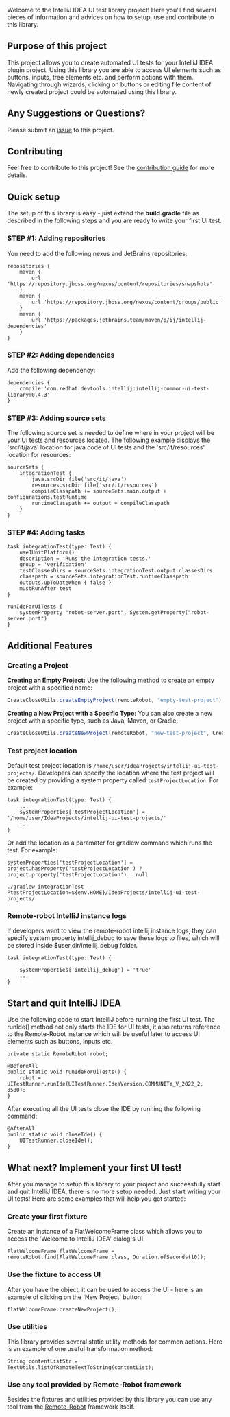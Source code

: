 Welcome to the IntelliJ IDEA UI test library project! Here you'll find several pieces of information and advices on how to setup, use and contribute to this library.

## Purpose of this project
This project allows you to create automated UI tests for your IntelliJ IDEA plugin project. Using this library you are able to access UI elements such as buttons, inputs, tree elements etc. and perform actions with them. Navigating through wizards, clicking on buttons or editing file content of newly created project could be automated using this library.

## Any Suggestions or Questions?
Please submit an [issue](https://github.com/redhat-developer/intellij-common-ui-test-library/issues) to this project.

## Contributing
Feel free to contribute to this project! See the [contribution guide](https://github.com/redhat-developer/intellij-common-ui-test-library/blob/main/CONTRIBUTING.md) for more details.

## Quick setup
The setup of this library is easy - just extend the **build.gradle** file as described in the following steps and you are ready to write your first UI test.

### STEP #1: Adding repositories
You need to add the following nexus and JetBrains repositories:
```
repositories {
    maven {
        url 'https://repository.jboss.org/nexus/content/repositories/snapshots'
    }
    maven {
        url 'https://repository.jboss.org/nexus/content/groups/public'
    }
    maven {
        url 'https://packages.jetbrains.team/maven/p/ij/intellij-dependencies'
    }
}
```

### STEP #2: Adding dependencies
Add the following dependency:
```
dependencies {
    compile 'com.redhat.devtools.intellij:intellij-common-ui-test-library:0.4.3'
}
```

### STEP #3: Adding source sets
The following source set is needed to define where in your project will be your UI tests and resources located. The following example displays the 'src/it/java' location for java code of UI tests and the 'src/it/resources' location for resources:
```
sourceSets {
    integrationTest {
        java.srcDir file('src/it/java')
        resources.srcDir file('src/it/resources')
        compileClasspath += sourceSets.main.output + configurations.testRuntime
        runtimeClasspath += output + compileClasspath
    }
}
```

### STEP #4: Adding tasks
```
task integrationTest(type: Test) {
    useJUnitPlatform()
    description = 'Runs the integration tests.'
    group = 'verification'
    testClassesDirs = sourceSets.integrationTest.output.classesDirs
    classpath = sourceSets.integrationTest.runtimeClasspath
    outputs.upToDateWhen { false }
    mustRunAfter test
}

runIdeForUiTests {
    systemProperty "robot-server.port", System.getProperty("robot-server.port")
}
```
## Additional Features

### Creating a Project

**Creating an Empty Project:**
Use the following method to create an empty project with a specified name:

```java
CreateCloseUtils.createEmptyProject(remoteRobot, "empty-test-project");
```
**Creating a New Project with a Specific Type:**
You can also create a new project with a specific type, such as Java, Maven, or Gradle:
```java
CreateCloseUtils.createNewProject(remoteRobot, "new-test-project", CreateCloseUtils.NewProjectType.PLAIN_JAVA);
```
### Test project location
Default test project location is `/home/user/IdeaProjects/intellij-ui-test-projects/`.
Developers can specify the location where the test project will be created by providing a system property called `testProjectLocation`. For example:
```
task integrationTest(type: Test) {
    ...
    systemProperties['testProjectLocation'] = '/home/user/IdeaProjects/intellij-ui-test-projects/'
    ...
}
```
Or add the location as a paramater for gradlew command which runs the test. For example:
```
systemProperties['testProjectLocation'] = project.hasProperty('testProjectLocation') ? project.property('testProjectLocation') : null
    
./gradlew integrationTest -PtestProjectLocation=${env.HOME}/IdeaProjects/intellij-ui-test-projects/
```

### Remote-robot IntelliJ instance logs
If developers want to view the remote-robot intellij instance logs, they can specify system property intellij_debug to save these logs to files, which will be stored inside $user.dir/intellij_debug folder.
```
task integrationTest(type: Test) {
    ...
    systemProperties['intellij_debug'] = 'true'
    ...
}
```

## Start and quit IntelliJ IDEA
Use the following code to start IntelliJ before running the first UI test. The runIde() method not only starts the IDE for UI tests, it also returns reference to the Remote-Robot instance which will be useful later to access UI elements such as buttons, inputs etc.
```
private static RemoteRobot robot;

@BeforeAll
public static void runIdeForUiTests() {
    robot = UITestRunner.runIde(UITestRunner.IdeaVersion.COMMUNITY_V_2022_2, 8580);
}
```

After executing all the UI tests close the IDE by running the following command:
```
@AfterAll
public static void closeIde() {
    UITestRunner.closeIde();
}
```

## What next? Implement your first UI test!
After you manage to setup this library to your project and successfully start and quit IntelliJ IDEA, there is no more setup needed. Just start writing your UI tests! Here are some examples that will help you get started:

### Create your first fixture
Create an instance of a FlatWelcomeFrame class which allows you to access the 'Welcome to IntelliJ IDEA' dialog's UI.
```
FlatWelcomeFrame flatWelcomeFrame = remoteRobot.find(FlatWelcomeFrame.class, Duration.ofSeconds(10));
```

### Use the fixture to access UI
After you have the object, it can be used to access the UI - here is an example of clicking on the 'New Project' button:
```
flatWelcomeFrame.createNewProject();
```

### Use utilities
This library provides several static utility methods for common actions. Here is an example of one useful transformation method:
```
String contentListStr = TextUtils.listOfRemoteTextToString(contentList);
```

### Use any tool provided by Remote-Robot framework
Besides the fixtures and utilities provided by this library you can use any tool from the [Remote-Robot](https://github.com/JetBrains/intellij-ui-test-robot) framework itself. 

